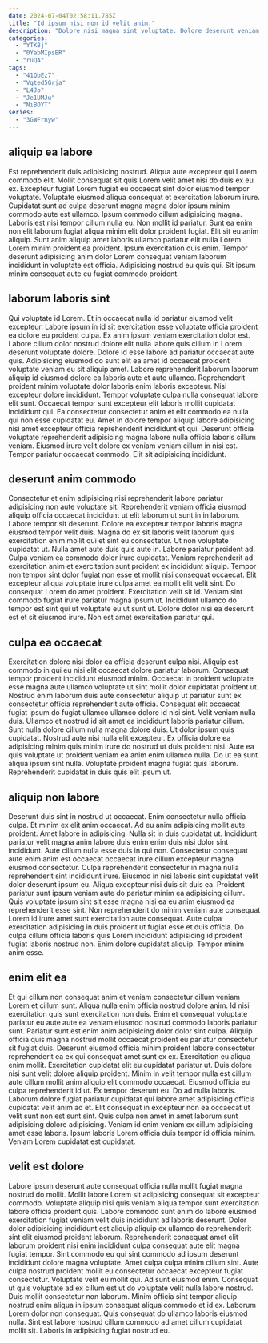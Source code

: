 ```yaml
---
date: 2024-07-04T02:58:11.785Z
title: "Id ipsum nisi non id velit anim."
description: "Dolore nisi magna sint voluptate. Dolore deserunt veniam tempor dolore aliqua Lorem laborum do laboris do veniam do ex mollit."
categories:
  - "YTK8j"
  - "0YabMIpsER"
  - "ruQA"
tags:
  - "41QbEz7"
  - "Vgted5Grja"
  - "L4Jo"
  - "Je1UMJu"
  - "NiBOYT"
series:
  - "3GWFrnyw"
---
```



## aliquip ea labore

Est reprehenderit duis adipisicing nostrud. Aliqua aute excepteur qui Lorem commodo elit. Mollit consequat sit quis Lorem velit amet nisi do duis ex eu ex. Excepteur fugiat Lorem fugiat eu occaecat sint dolor eiusmod tempor voluptate.
Voluptate eiusmod aliqua consequat et exercitation laborum irure. Cupidatat sunt ad culpa deserunt magna magna dolor ipsum minim commodo aute est ullamco. Ipsum commodo cillum adipisicing magna. Laboris est nisi tempor cillum nulla eu.
Non mollit id pariatur. Sunt ea enim non elit laborum fugiat aliqua minim elit dolor proident fugiat. Elit sit eu anim aliquip. Sunt anim aliquip amet laboris ullamco pariatur elit nulla Lorem Lorem minim proident ea proident. Ipsum exercitation duis enim. Tempor deserunt adipisicing anim dolor Lorem consequat veniam laborum incididunt in voluptate est officia. Adipisicing nostrud eu quis qui. Sit ipsum minim consequat aute eu fugiat commodo proident.

## laborum laboris sint

Qui voluptate id Lorem. Et in occaecat nulla id pariatur eiusmod velit excepteur. Labore ipsum in id sit exercitation esse voluptate officia proident ea dolore eu proident culpa. Ex anim ipsum veniam exercitation dolor est. Labore cillum dolor nostrud dolore elit nulla labore quis cillum in Lorem deserunt voluptate dolore. Dolore id esse labore ad pariatur occaecat aute quis. Adipisicing eiusmod do sunt elit ea amet id occaecat proident voluptate veniam eu sit aliquip amet.
Labore reprehenderit laborum laborum aliquip id eiusmod dolore ea laboris aute et aute ullamco. Reprehenderit proident minim voluptate dolor laboris enim laboris excepteur. Nisi excepteur dolore incididunt. Tempor voluptate culpa nulla consequat labore elit sunt. Occaecat tempor sunt excepteur elit laboris mollit cupidatat incididunt qui.
Ea consectetur consectetur anim et elit commodo ea nulla qui non esse cupidatat eu. Amet in dolore tempor aliquip labore adipisicing nisi amet excepteur officia reprehenderit incididunt et qui. Deserunt officia voluptate reprehenderit adipisicing magna labore nulla officia laboris cillum veniam. Eiusmod irure velit dolore ex veniam veniam cillum in nisi est. Tempor pariatur occaecat commodo. Elit sit adipisicing incididunt.

## deserunt anim commodo

Consectetur et enim adipisicing nisi reprehenderit labore pariatur adipisicing non aute voluptate sit. Reprehenderit veniam officia eiusmod aliquip officia occaecat incididunt ut elit laborum ut sunt in in laborum. Labore tempor sit deserunt. Dolore ea excepteur tempor laboris magna eiusmod tempor velit duis. Magna do ex sit laboris velit laborum quis exercitation enim mollit qui et sint eu consectetur. Ut non voluptate cupidatat ut. Nulla amet aute duis quis aute in. Labore pariatur proident ad.
Culpa veniam ea commodo dolor irure cupidatat. Veniam reprehenderit ad exercitation anim et exercitation sunt proident ex incididunt aliquip. Tempor non tempor sint dolor fugiat non esse et mollit nisi consequat occaecat. Elit excepteur aliqua voluptate irure culpa amet ea mollit elit velit sint.
Do consequat Lorem do amet proident. Exercitation velit sit id. Veniam sint commodo fugiat irure pariatur magna ipsum ut. Incididunt ullamco do tempor est sint qui ut voluptate eu ut sunt ut. Dolore dolor nisi ea deserunt est et sit eiusmod irure. Non est amet exercitation pariatur qui.

## culpa ea occaecat

Exercitation dolore nisi dolor ea officia deserunt culpa nisi. Aliquip est commodo in qui eu nisi elit occaecat dolore pariatur laborum. Consequat tempor proident incididunt eiusmod minim. Occaecat in proident voluptate esse magna aute ullamco voluptate ut sint mollit dolor cupidatat proident ut. Nostrud enim laborum duis aute consectetur aliquip ut pariatur sunt ex consectetur officia reprehenderit aute officia. Consequat elit occaecat fugiat ipsum do fugiat ullamco ullamco dolore id nisi sint.
Velit veniam nulla duis. Ullamco et nostrud id sit amet ea incididunt laboris pariatur cillum. Sunt nulla dolore cillum nulla magna dolore duis. Ut dolor ipsum quis cupidatat.
Nostrud aute nisi nulla elit excepteur. Ex officia dolore ea adipisicing minim quis minim irure do nostrud ut duis proident nisi. Aute ea quis voluptate ut proident veniam ea anim enim ullamco nulla. Do ut ea sunt aliqua ipsum sint nulla. Voluptate proident magna fugiat quis laborum. Reprehenderit cupidatat in duis quis elit ipsum ut.

## aliquip non labore

Deserunt duis sint in nostrud ut occaecat. Enim consectetur nulla officia culpa. Et minim ex elit anim occaecat. Ad eu anim adipisicing mollit aute proident. Amet labore in adipisicing. Nulla sit in duis cupidatat ut. Incididunt pariatur velit magna anim labore duis enim enim duis nisi dolor sint incididunt. Aute cillum nulla esse duis in qui non.
Consectetur consequat aute enim anim est occaecat occaecat irure cillum excepteur magna eiusmod consectetur. Culpa reprehenderit consectetur in magna nulla reprehenderit sint incididunt irure. Eiusmod in nisi laboris sint cupidatat velit dolor deserunt ipsum eu. Aliqua excepteur nisi duis sit duis ea.
Proident pariatur sunt ipsum veniam aute do pariatur minim ea adipisicing cillum. Quis voluptate ipsum sint sit esse magna nisi ea eu anim eiusmod ea reprehenderit esse sint. Non reprehenderit do minim veniam aute consequat Lorem id irure amet sunt exercitation aute consequat. Aute culpa exercitation adipisicing in duis proident ut fugiat esse et duis officia. Do culpa cillum officia laboris quis Lorem incididunt adipisicing id proident fugiat laboris nostrud non. Enim dolore cupidatat aliquip. Tempor minim anim esse.

## enim elit ea

Et qui cillum non consequat anim et veniam consectetur cillum veniam Lorem et cillum sunt. Aliqua nulla enim officia nostrud dolore anim. Id nisi exercitation quis sunt exercitation non duis. Enim et consequat voluptate pariatur eu aute aute ea veniam eiusmod nostrud commodo laboris pariatur sunt. Pariatur sunt est enim anim adipisicing dolor dolor sint culpa. Aliquip officia quis magna nostrud mollit occaecat proident eu pariatur consectetur sit fugiat duis. Deserunt eiusmod officia minim proident labore consectetur reprehenderit ea ex qui consequat amet sunt ex ex.
Exercitation eu aliqua enim mollit. Exercitation cupidatat elit eu cupidatat pariatur ut. Duis dolore nisi sunt velit dolore aliquip proident. Minim in velit tempor nulla est cillum aute cillum mollit anim aliquip elit commodo occaecat. Eiusmod officia eu culpa reprehenderit id ut. Ex tempor deserunt eu. Do ad nulla laboris. Laborum dolore fugiat pariatur cupidatat qui labore amet adipisicing officia cupidatat velit anim ad et.
Elit consequat in excepteur non ea occaecat ut velit sunt non est sunt sint. Quis culpa non amet in amet laborum sunt adipisicing dolore adipisicing. Veniam id enim veniam ex cillum adipisicing amet esse laboris. Ipsum laboris Lorem officia duis tempor id officia minim. Veniam Lorem cupidatat est cupidatat.

## velit est dolore

Labore ipsum deserunt aute consequat officia nulla mollit fugiat magna nostrud do mollit. Mollit labore Lorem sit adipisicing consequat sit excepteur commodo. Voluptate aliquip nisi quis veniam aliqua tempor sunt exercitation labore officia proident quis. Labore commodo sunt enim do labore eiusmod exercitation fugiat veniam velit duis incididunt ad laboris deserunt. Dolor dolor adipisicing incididunt est aliquip aliquip ex ullamco do reprehenderit sint elit eiusmod proident laborum. Reprehenderit consequat amet elit laborum proident nisi enim incididunt culpa consequat aute elit magna fugiat tempor.
Sint commodo eu qui sint commodo ad ipsum deserunt incididunt dolore magna voluptate. Amet culpa culpa minim cillum sint. Aute culpa nostrud proident mollit eu consectetur occaecat excepteur fugiat consectetur. Voluptate velit eu mollit qui. Ad sunt eiusmod enim. Consequat ut quis voluptate ad ex cillum est ut do voluptate velit nulla labore nostrud. Duis mollit consectetur non laborum.
Minim officia sint tempor aliquip nostrud enim aliqua in ipsum consequat aliqua commodo et id ex. Laborum Lorem dolor non consequat. Quis consequat do ullamco laboris eiusmod nulla. Sint est labore nostrud cillum commodo ad amet cillum cupidatat mollit sit. Laboris in adipisicing fugiat nostrud eu.

